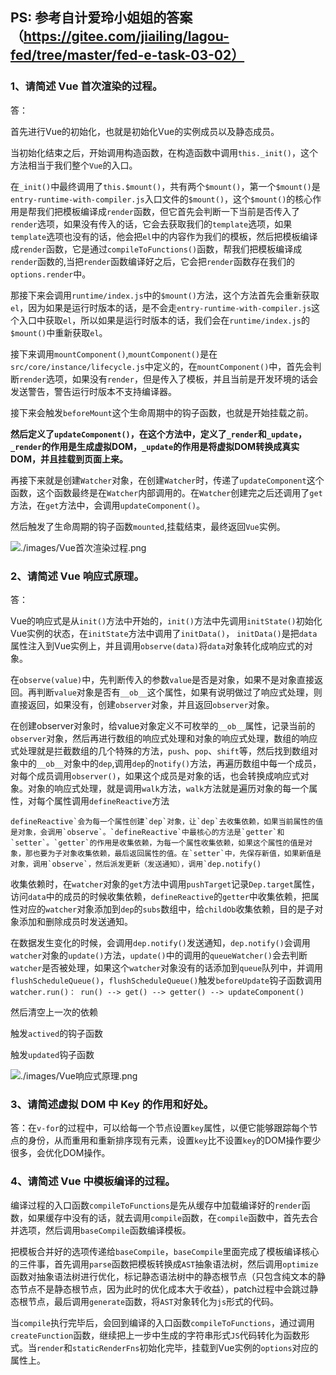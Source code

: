 ##  PS:  参考自计爱玲小姐姐的答案 （https://gitee.com/jiailing/lagou-fed/tree/master/fed-e-task-03-02）

### 1、请简述 Vue 首次渲染的过程。

答：

首先进行Vue的初始化，也就是初始化Vue的实例成员以及静态成员。

当初始化结束之后，开始调用构造函数，在构造函数中调用`this._init()`，这个方法相当于我们整个`Vue`的入口。

在`_init()`中最终调用了`this.$mount()`，共有两个`$mount()`，第一个`$mount()`是`entry-runtime-with-compiler.js`入口文件的`$mount()`，这个`$mount()`的核心作用是帮我们把模板编译成`render`函数，但它首先会判断一下当前是否传入了`render`选项，如果没有传入的话，它会去获取我们的`template`选项，如果`template`选项也没有的话，他会把`el`中的内容作为我们的模板，然后把模板编译成`render`函数，它是通过`compileToFunctions()`函数，帮我们把模板编译成`render`函数的,当把`render`函数编译好之后，它会把`render`函数存在我们的`options.render`中。

那接下来会调用`runtime/index.js`中的`$mount()`方法，这个方法首先会重新获取`el`，因为如果是运行时版本的话，是不会走`entry-runtime-with-compiler.js`这个入口中获取`el`，所以如果是运行时版本的话，我们会在`runtime/index.js`的`$mount()`中重新获取`el`。

接下来调用`mountComponent()`,`mountComponent()`是在`src/core/instance/lifecycle.js`中定义的，在`mountComponent()`中，首先会判断`render`选项，如果没有`render`，但是传入了模板，并且当前是开发环境的话会发送警告，警告运行时版本不支持编译器。

接下来会触发`beforeMount`这个生命周期中的钩子函数，也就是开始挂载之前。

**然后定义了`updateComponent()`，在这个方法中，定义了`_render`和`_update`，`_render`的作用是生成虚拟DOM，`_update`的作用是将虚拟DOM转换成真实DOM，并且挂载到页面上来。**

再接下来就是创建`Watcher`对象，在创建`Watcher`时，传递了`updateComponent`这个函数，这个函数最终是在`Watcher`内部调用的。在`Watcher`创建完之后还调用了`get`方法，在`get`方法中，会调用`updateComponent()`。

然后触发了生命周期的钩子函数`mounted`,挂载结束，最终返回`Vue`实例。

![./images/Vue首次渲染过程.png](https://gitee.com/jiailing/lagou-fed/raw/master/fed-e-task-03-02/images/Vue%E9%A6%96%E6%AC%A1%E6%B8%B2%E6%9F%93%E8%BF%87%E7%A8%8B.png)

### 2、请简述 Vue 响应式原理。

答：

Vue的响应式是从`init()`方法中开始的，`init()`方法中先调用`initState()`初始化Vue实例的状态，在`initState`方法中调用了`initData()`， `initData()`是把`data`属性注入到Vue实例上，并且调用`observe(data)`将`data`对象转化成响应式的对象。

在`observe(value)`中，先判断传入的参数`value`是否是对象，如果不是对象直接返回。再判断`value`对象是否有`__ob__`这个属性，如果有说明做过了响应式处理，则直接返回，如果没有，创建`observer`对象，并且返回`observer`对象。

在创建observer对象时，给value对象定义不可枚举的`__ob__`属性，记录当前的`observer`对象，然后再进行数组的响应式处理和对象的响应式处理，数组的响应式处理就是拦截数组的几个特殊的方法，`push`、`pop`、`shift`等，然后找到数组对象中的`__ob__`对象中的`dep`,调用`dep`的`notify()`方法，再遍历数组中每一个成员，对每个成员调用`observer()`，如果这个成员是对象的话，也会转换成响应式对象。对象的响应式处理，就是调用`walk`方法，`walk`方法就是遍历对象的每一个属性，对每个属性调用`defineReactive`方法

```
defineReactive`会为每一个属性创建`dep`对象，让`dep`去收集依赖，如果当前属性的值是对象，会调用`observe`。`defineReactive`中最核心的方法是`getter`和`setter`。`getter`的作用是收集依赖，为每一个属性收集依赖，如果这个属性的值是对象，那也要为子对象收集依赖，最后返回属性的值。在`setter`中，先保存新值，如果新值是对象，调用`observe`，然后派发更新（发送通知），调用`dep.notify()
```

收集依赖时，在`watcher`对象的`get`方法中调用`pushTarget`记录`Dep.target`属性，访问`data`中的成员的时候收集依赖，`defineReactive`的`getter`中收集依赖，把属性对应的`watcher`对象添加到`dep`的`subs`数组中，给`childOb`收集依赖，目的是子对象添加和删除成员时发送通知。

在数据发生变化的时候，会调用`dep.notify()`发送通知，`dep.notify()`会调用`watcher`对象的`update()`方法，`update()`中的调用的`queueWatcher()`会去判断`watcher`是否被处理，如果这个`watcher`对象没有的话添加到`queue`队列中，并调用`flushScheduleQueue()`，`flushScheduleQueue()`触发`beforeUpdate`钩子函数调用`watcher.run()： run() --> get() --> getter() --> updateComponent()`

然后清空上一次的依赖

触发`actived`的钩子函数

触发`updated`钩子函数

![./images/Vue响应式原理.png](https://gitee.com/jiailing/lagou-fed/raw/master/fed-e-task-03-02/images/Vue%E5%93%8D%E5%BA%94%E5%BC%8F%E5%8E%9F%E7%90%86.png)

### 3、请简述虚拟 DOM 中 Key 的作用和好处。

答：在`v-for`的过程中，可以给每一个节点设置`key`属性，以便它能够跟踪每个节点的身份，从而重用和重新排序现有元素，设置`key`比不设置`key`的DOM操作要少很多，会优化DOM操作。

### 4、请简述 Vue 中模板编译的过程。

编译过程的入口函数`compileToFunctions`是先从缓存中加载编译好的`render`函数，如果缓存中没有的话，就去调用`compile`函数，在`compile`函数中，首先去合并选项，然后调用`baseCompile`函数编译模板。

把模板合并好的选项传递给`baseCompile`，`baseCompile`里面完成了模板编译核心的三件事，首先调用`parse`函数把模板转换成`AST`抽象语法树，然后调用`optimize`函数对抽象语法树进行优化，标记静态语法树中的静态根节点（只包含纯文本的静态节点不是静态根节点，因为此时的优化成本大于收益），patch过程中会跳过静态根节点，最后调用`generate`函数，将`AST`对象转化为`js`形式的代码。

当`compile`执行完毕后，会回到编译的入口函数`compileToFunctions`，通过调用`createFunction`函数，继续把上一步中生成的字符串形式`JS`代码转化为函数形式。当`render`和`staticRenderFns`初始化完毕，挂载到Vue实例的`options`对应的属性上。